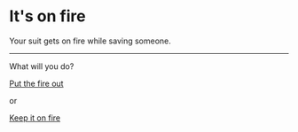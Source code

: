 # It's on fire

Your suit gets on fire while saving someone.

---

What will you do?

[Put the fire out](put_out_the_fire.md)

or

[Keep it on fire](keep_it_on_fire.md)
